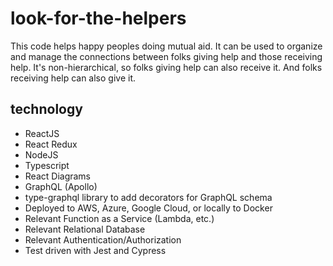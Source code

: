 # look-for-the-helpers

This code helps happy peoples doing mutual aid.  It can be used to 
organize and manage the connections between folks giving help and
those receiving help.  It's non-hierarchical, so folks giving help
can also receive it.  And folks receiving help can also give it.

## technology

* ReactJS
* React Redux
* NodeJS
* Typescript
* React Diagrams
* GraphQL (Apollo)
* type-graphql library to add decorators for GraphQL schema
* Deployed to AWS, Azure, Google Cloud, or locally to Docker
* Relevant Function as a Service (Lambda, etc.)
* Relevant Relational Database
* Relevant Authentication/Authorization
* Test driven with Jest and Cypress
